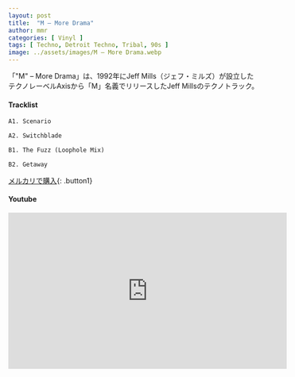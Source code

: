 ```yaml
---
layout: post
title:  "M – More Drama"
author: mmr
categories: [ Vinyl ]
tags: [ Techno, Detroit Techno, Tribal, 90s ]
image: ../assets/images/M – More Drama.webp
---
```


 「"M" – More Drama」は、1992年にJeff Mills（ジェフ・ミルズ）が設立したテクノレーベルAxisから「M」名義でリリースしたJeff Millsのテクノトラック。

#### Tracklist
```md
A1. Scenario

A2. Switchblade

B1. The Fuzz (Loophole Mix)

B2. Getaway
```

[メルカリで購入](https://jp.mercari.com/item/m89297730554?afid=6142608987){: .button1}

#### Youtube
<iframe width="560" height="315" src="https://www.youtube.com/embed/Y4nfv1umHFU?si=PAuZ14GX1UywqvoS" title="YouTube video player" frameborder="0" allow="accelerometer; autoplay; clipboard-write; encrypted-media; gyroscope; picture-in-picture; web-share" referrerpolicy="strict-origin-when-cross-origin" allowfullscreen></iframe>